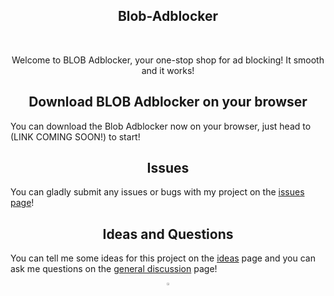 <h2 align="center">Blob-Adblocker</h2>
<!-- ![BLOB](https://user-images.githubusercontent.com/99421749/210632805-ba8dd323-dd93-494c-8b1e-8bc8660ac97b.png) -->

<br/>
<p align="center">Welcome to BLOB Adblocker, your one-stop shop for ad blocking! 
It smooth and it works!
</p>

<h2 align="center">Download BLOB Adblocker on your browser</h2>

You can download the Blob Adblocker now on your browser, just head to (LINK COMING SOON!) to start!

<h2 align="center">Issues</h2>

You can gladly submit any issues or bugs with my project on the [issues page](https://github.com/Abdelrahmanthecoder/Blob-Ad-blocker/issues)!

<h2 align="center">Ideas and Questions</h2>

You can tell me some ideas for this project on the [ideas](https://github.com/Abdelrahmanthecoder/Blob-Ad-blocker/discussions/categories/ideas) page
and you can ask me questions on the [general discussion](https://github.com/Abdelrahmanthecoder/Blob-Ad-blocker/discussions/categories/general) page!


<div align="center">
  <a href="https://github.com/Abdelrahmanthecoder" style="text-decoration:none;">
    <img src="https://github.com/ultralytics/assets/raw/main/social/logo-social-github.png" width="3%" alt="" /></a>
</div>
